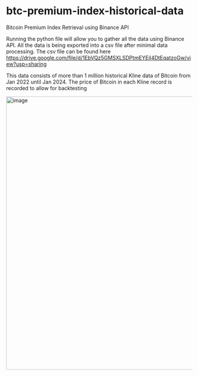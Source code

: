 # btc-premium-index-historical-data
Bitcoin Premium Index Retrieval using Binance API

Running the python file will allow you to gather all the data using Binance API. All the data is being exported into a csv file after minimal data processing. The csv file can be found here https://drive.google.com/file/d/1EbVQz5GMSXLSDPtmEYEiI4DtEqatzoGw/view?usp=sharing

This data consists of more than 1 million historical Kline data of Bitcoin from Jan 2022 until Jan 2024. The price of Bitcoin in each Kline record is recorded to allow for backtesting

<img width="737" alt="image" src="https://github.com/zhiming97/btc-premium-index-historical-data/assets/97498951/e947e212-8dc7-4371-8515-82378d5cae33">



